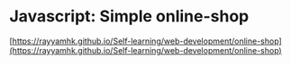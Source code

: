 # Javascript: Simple online-shop

[https://rayyamhk.github.io/Self-learning/web-development/online-shop](https://rayyamhk.github.io/Self-learning/web-development/online-shop)